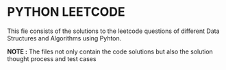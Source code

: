 # PYTHON LEETCODE

This fie consists of the solutions to the leetcode questions of different Data Structures and Algorithms using Pyhton.

**NOTE :** The files not only contain the code solutions but also the solution thought process and test cases
